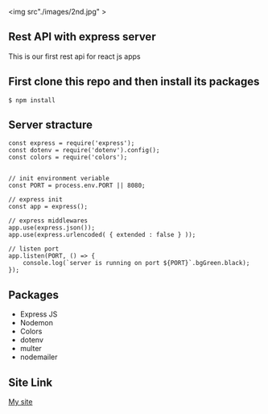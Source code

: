 <img src"./images/2nd.jpg" >

## Rest API with express server

This is our first rest api for react js apps


##  First clone this repo and then install its packages

```console
$ npm install
```
## Server stracture

```JS
const express = require('express');
const dotenv = require('dotenv').config();
const colors = require('colors');


// init environment veriable
const PORT = process.env.PORT || 8080;

// express init
const app = express();

// express middlewares
app.use(express.json());
app.use(express.urlencoded( { extended : false } ));

// listen port
app.listen(PORT, () => {
    console.log(`server is running on port ${PORT}`.bgGreen.black);
});

```

## Packages

* Express JS
* Nodemon
* Colors
* dotenv
* multer
* nodemailer

##  Site Link
[My site](http://soriotullah.com)
